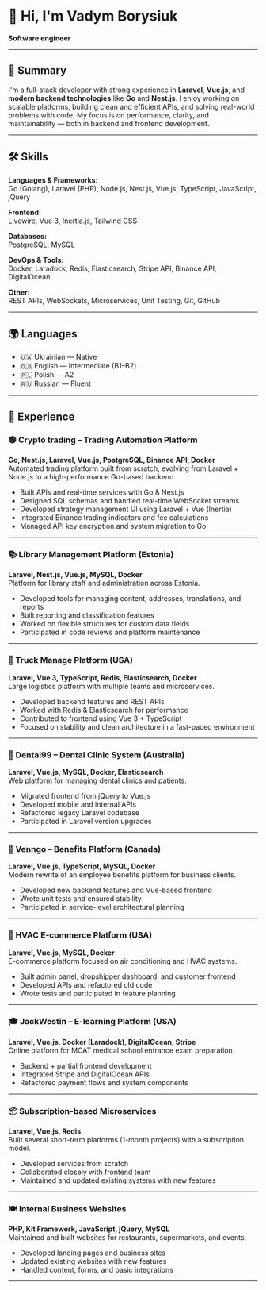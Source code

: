 # 👋 Hi, I'm Vadym Borysiuk  
**Software engineer**

---

## 🧩 Summary

I'm a full-stack developer with strong experience in **Laravel**, **Vue.js**, and **modern backend technologies** like **Go** and **Nest.js**. I enjoy working on scalable platforms, building clean and efficient APIs, and solving real-world problems with code. My focus is on performance, clarity, and maintainability — both in backend and frontend development.

---

## 🛠 Skills

**Languages & Frameworks:**  
Go (Golang), Laravel (PHP), Node.js, Nest.js, Vue.js, TypeScript, JavaScript, jQuery

**Frontend:**  
Livewire, Vue 3, Inertia.js, Tailwind CSS

**Databases:**  
PostgreSQL, MySQL

**DevOps & Tools:**  
Docker, Laradock, Redis, Elasticsearch, Stripe API, Binance API, DigitalOcean

**Other:**  
REST APIs, WebSockets, Microservices, Unit Testing, Git, GitHub

---

## 🌍 Languages

- 🇺🇦 Ukrainian — Native  
- 🇬🇧 English — Intermediate (B1–B2)  
- 🇵🇱 Polish — A2  
- 🇷🇺 Russian — Fluent  

---

## 💼 Experience

### 🟢 Crypto trading – Trading Automation Platform  
**Go, Nest.js, Laravel, Vue.js, PostgreSQL, Binance API, Docker**  
Automated trading platform built from scratch, evolving from Laravel + Node.js to a high-performance Go-based backend.

- Built APIs and real-time services with Go & Nest.js  
- Designed SQL schemas and handled real-time WebSocket streams  
- Developed strategy management UI using Laravel + Vue (Inertia)  
- Integrated Binance trading indicators and fee calculations  
- Managed API key encryption and system migration to Go

---

### 📚 Library Management Platform (Estonia)  
**Laravel, Nest.js, Vue.js, MySQL, Docker**  
Platform for library staff and administration across Estonia.

- Developed tools for managing content, addresses, translations, and reports  
- Built reporting and classification features  
- Worked on flexible structures for custom data fields  
- Participated in code reviews and platform maintenance

---

### 🚚 Truck Manage Platform (USA)  
**Laravel, Vue 3, TypeScript, Redis, Elasticsearch, Docker**  
Large logistics platform with multiple teams and microservices.

- Developed backend features and REST APIs  
- Worked with Redis & Elasticsearch for performance  
- Contributed to frontend using Vue 3 + TypeScript  
- Focused on stability and clean architecture in a fast-paced environment

---

### 🦷 Dental99 – Dental Clinic System (Australia)  
**Laravel, Vue.js, MySQL, Docker, Elasticsearch**  
Web platform for managing dental clinics and patients.

- Migrated frontend from jQuery to Vue.js  
- Developed mobile and internal APIs  
- Refactored legacy Laravel codebase  
- Participated in Laravel version upgrades

---

### 🎁 Venngo – Benefits Platform (Canada)  
**Laravel, Vue.js, TypeScript, MySQL, Docker**  
Modern rewrite of an employee benefits platform for business clients.

- Developed new backend features and Vue-based frontend  
- Wrote unit tests and ensured stability  
- Participated in service-level architectural planning

---

### 🛒 HVAC E-commerce Platform (USA)  
**Laravel, Vue.js, MySQL, Docker**  
E-commerce platform focused on air conditioning and HVAC systems.

- Built admin panel, dropshipper dashboard, and customer frontend  
- Developed APIs and refactored old code  
- Wrote tests and participated in feature planning

---

### 🎓 JackWestin – E-learning Platform (USA)  
**Laravel, Vue.js, Docker (Laradock), DigitalOcean, Stripe**  
Online platform for MCAT medical school entrance exam preparation.

- Backend + partial frontend development  
- Integrated Stripe and DigitalOcean APIs  
- Refactored payment flows and system components

---

### 📦 Subscription-based Microservices  
**Laravel, Vue.js, Redis**  
Built several short-term platforms (1-month projects) with a subscription model.

- Developed services from scratch  
- Collaborated closely with frontend team  
- Maintained and updated existing systems with new features

---

### 🍽 Internal Business Websites  
**PHP, Kit Framework, JavaScript, jQuery, MySQL**  
Maintained and built websites for restaurants, supermarkets, and events.

- Developed landing pages and business sites  
- Updated existing websites with new features  
- Handled content, forms, and basic integrations

---


